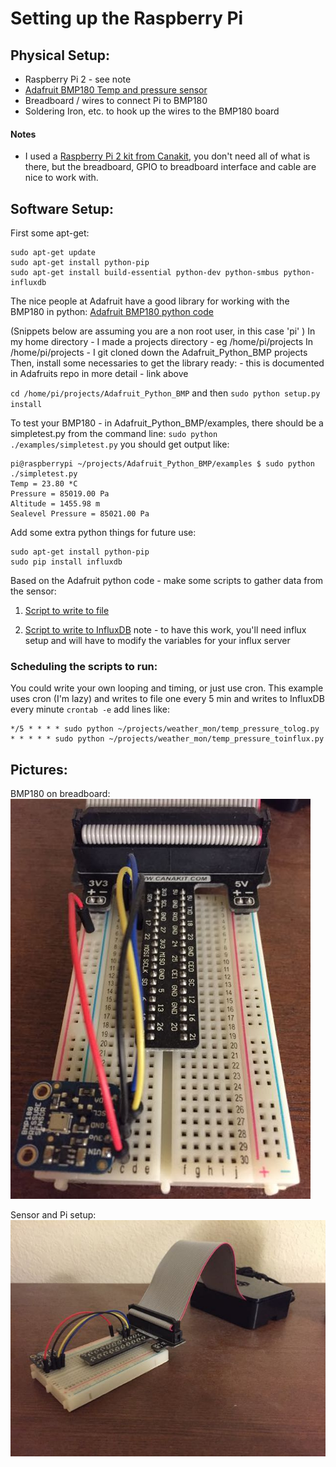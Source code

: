 # Setting up the Raspberry Pi

## Physical Setup:
* Raspberry Pi 2 - see note
* [Adafruit BMP180 Temp and pressure sensor](https://www.adafruit.com/product/1603)
* Breadboard / wires to connect Pi to BMP180
* Soldering Iron, etc. to hook up the wires to the BMP180 board

#### Notes
* I used a [Raspberry Pi 2 kit from Canakit](https://www.canakit.com/raspberry-pi-starter-ultimate-kit.html), you
don't need all of what is there, but the breadboard, GPIO to breadboard
interface and cable are nice to work with.

## Software Setup:

First some apt-get:
```
sudo apt-get update
sudo apt-get install python-pip
sudo apt-get install build-essential python-dev python-smbus python-influxdb
```

The nice people at Adafruit have a good library for working with the BMP180 in python:
[Adafruit BMP180 python code](https://github.com/adafruit/Adafruit_Python_BMP)

(Snippets below are assuming you are a non root user, in this case 'pi' )
In my home directory - I made a projects directory - eg /home/pi/projects
In /home/pi/projects - I git cloned down the Adafruit_Python_BMP projects
Then, install some necessaries to get the library ready: - this is documented in
Adafruits repo in more detail - link above

`cd /home/pi/projects/Adafruit_Python_BMP` and then `sudo python setup.py install`

To test your BMP180 - in Adafruit_Python_BMP/examples, there should be a simpletest.py
from the command line:  `sudo python ./examples/simpletest.py`
you should get output like:
```
pi@raspberrypi ~/projects/Adafruit_Python_BMP/examples $ sudo python ./simpletest.py
Temp = 23.80 *C
Pressure = 85019.00 Pa
Altitude = 1455.98 m
Sealevel Pressure = 85021.00 Pa
```

Add some extra python things for future use:
```
sudo apt-get install python-pip
sudo pip install influxdb
```

Based on the Adafruit python code - make some scripts to gather data from the sensor:

1.  [Script to write to file](./temp_pressure_to_log.py)

2.  [Script to write to InfluxDB](./temp_pressure_toinflux.py)
note - to have this work, you'll need influx setup and will have to modify the variables for your influx server

### Scheduling the scripts to run:

You could write your own looping and timing, or just use cron.
This example uses cron (I'm lazy) and writes to file one every 5 min and writes to InfluxDB every minute
`crontab -e`
add lines like:
```
*/5 * * * * sudo python ~/projects/weather_mon/temp_pressure_tolog.py
* * * * * sudo python ~/projects/weather_mon/temp_pressure_toinflux.py
```

## Pictures:

BMP180 on breadboard:
![BMP180_Breadboard](../imgs/bmp_breadboard.jpg)

Sensor and Pi setup:
![Pi_and_Sensor](../imgs/pi_and_bmp180.jpg)
